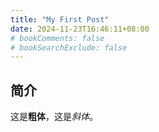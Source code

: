 ```yaml
---
title: "My First Post"
date: 2024-11-23T16:46:11+08:00
# bookComments: false
# bookSearchExclude: false
---
```

## 简介

这是**粗体**，这是*斜体*。